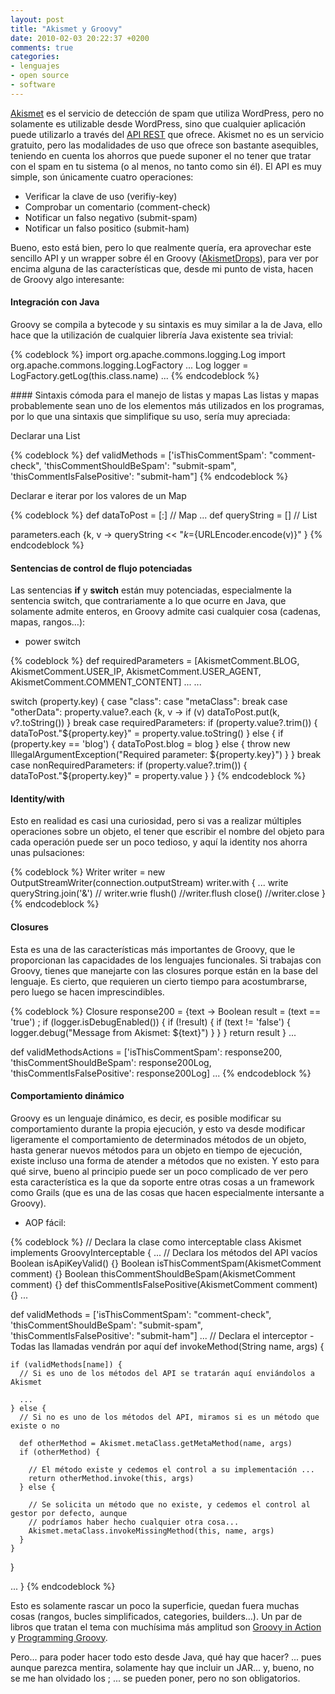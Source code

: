 ```yaml
---
layout: post
title: "Akismet y Groovy"
date: 2010-02-03 20:22:37 +0200
comments: true
categories:
- lenguajes
- open source
- software
---
```


[Akismet](http://akismet.com/) es el servicio de detección de spam que utiliza WordPress, pero no solamente es utilizable desde WordPress, sino que cualquier aplicación puede utilizarlo a través del [API REST](http://akismet.com/development/api/) que ofrece. Akismet no es un servicio gratuito, pero las modalidades de uso que ofrece son bastante asequibles, teniendo en cuenta los ahorros que puede suponer el no tener que tratar con el spam en tu sistema (o al menos, no tanto como sin él).
El API es muy simple, son únicamente cuatro operaciones:

  * Verificar la clave de uso (verifiy-key)
  * Comprobar un comentario (comment-check)
  * Notificar un falso negativo (submit-spam)
  * Notificar un falso positico (submit-ham)

Bueno, esto está bien, pero lo que realmente quería, era aprovechar este sencillo API y un wrapper sobre él en Groovy ([AkismetDrops](https://github.com/enqae/akismet-client)), para ver por encima alguna de las características que, desde mi punto de vista, hacen de Groovy algo interesante:

<!--more-->

#### Integración con Java
Groovy se compila a bytecode y su sintaxis es muy similar a la de Java, ello hace que la utilización de cualquier librería Java existente sea trivial:

{% codeblock %}
import org.apache.commons.logging.Log
import org.apache.commons.logging.LogFactory
...
Log logger = LogFactory.getLog(this.class.name)
...
{% endcodeblock %}

#### Sintaxis cómoda para el manejo de listas y mapas
Las listas y mapas probablemente sean uno de los elementos más utilizados en los programas, por lo que una sintaxis que simplifique su uso, sería muy apreciada:

Declarar una List

{% codeblock %}
  def validMethods = ['isThisCommentSpam': "comment-check",
                      'thisCommentShouldBeSpam': "submit-spam",
                      'thisCommentIsFalsePositive': "submit-ham"]
{% endcodeblock %}

Declarar e iterar por los valores de un Map

{% codeblock %}
  def dataToPost = [:] // Map
  ...
  def queryString = [] // List

  parameters.each {k, v ->
     queryString << "${k}=${URLEncoder.encode(v)}"
  }
{% endcodeblock %}  

#### Sentencias de control de flujo potenciadas
Las sentencias **if** y **switch** están muy potenciadas, especialmente la sentencia switch, que contrariamente a lo que ocurre en Java, que solamente admite enteros, en Groovy admite casi cualquier cosa (cadenas, mapas, rangos…):

  * power switch

{% codeblock %}
  def requiredParameters = [AkismetComment.BLOG,
                            AkismetComment.USER_IP, AkismetComment.USER_AGENT,
                            AkismetComment.COMMENT_CONTENT]
  ...
  ...

  switch (property.key) {
      case "class":
      case "metaClass":
        break
      case "otherData":
        property.value?.each {k, v ->
          if (v)
            dataToPost.put(k, v?.toString())
         }
        break
      case requiredParameters:
        if (property.value?.trim()) {
          dataToPost."${property.key}" = property.value.toString()
        } else {
          if (property.key == 'blog') {
            dataToPost.blog = blog
          } else {
            throw new IllegalArgumentException("Required parameter: ${property.key}")
          }
        }
        break
      case nonRequiredParameters:
        if (property.value?.trim()) {
          dataToPost."${property.key}" = property.value
        }
  }
{% endcodeblock %}  


#### Identity/with

Esto en realidad es casi una curiosidad, pero si vas a realizar múltiples operaciones sobre un objeto, el tener que escribir el nombre del objeto para cada operación puede ser un poco tedioso, y aquí la identity nos ahorra unas pulsaciones:

{% codeblock %}
      Writer writer = new OutputStreamWriter(connection.outputStream)
      writer.with {
        ...
        write queryString.join('&') // writer.wrie
        flush() //writer.flush
        close() //writer.close
      }
{% endcodeblock %}


#### Closures

Esta es una de las características más importantes de Groovy, que le proporcionan las capacidades de los lenguajes funcionales. Si trabajas con Groovy, tienes que manejarte con las closures porque están en la base del lenguaje. Es cierto, que requieren un cierto tiempo para acostumbrarse, pero luego se hacen imprescindibles.

{% codeblock %}
 Closure response200 = {text ->
                            Boolean result = (text == 'true') ;
                            if (logger.isDebugEnabled()) {
                              if (!result) {
                                if (text != 'false') {
                                  logger.debug("Message from Akismet: ${text}")
                                }
                              }
                            }
                            return result
                        }
...

 def validMethodsActions = ['isThisCommentSpam': response200,
                             'thisCommentShouldBeSpam': response200Log,
                             'thisCommentIsFalsePositive': response200Log]
...
{% endcodeblock %}


#### Comportamiento dinámico

Groovy es un lenguaje dinámico, es decir, es posible modificar su comportamiento durante la propia ejecución, y esto va desde modificar ligeramente el comportamiento de determinados métodos de un objeto, hasta generar nuevos métodos para un objeto en tiempo de ejecución, existe incluso una forma de atender a métodos que no existen. Y esto para qué sirve, bueno al principio puede ser un poco complicado de ver pero esta característica es la que da soporte entre otras cosas a un framework como Grails (que es una de las cosas que hacen especialmente intersante a Groovy).

  * AOP fácil:

{% codeblock %}
// Declara la clase como interceptable
class Akismet implements GroovyInterceptable {
  ...
  // Declara los métodos del API vacíos
  Boolean isApiKeyValid() {}
  Boolean isThisCommentSpam(AkismetComment comment) {}
  Boolean thisCommentShouldBeSpam(AkismetComment comment) {}
  def thisCommentIsFalsePositive(AkismetComment comment) {}
  ...

  def validMethods = ['isThisCommentSpam': "comment-check",
                      'thisCommentShouldBeSpam': "submit-spam",
                      'thisCommentIsFalsePositive': "submit-ham"]
  ...
  // Declara el interceptor - Todas las llamadas vendrán por aquí
  def invokeMethod(String name, args) {

    if (validMethods[name]) {
      // Si es uno de los métodos del API se tratarán aquí enviándolos a Akismet

      ...
    } else {
      // Si no es uno de los métodos del API, miramos si es un método que existe o no

      def otherMethod = Akismet.metaClass.getMetaMethod(name, args)
      if (otherMethod) {

        // El método existe y cedemos el control a su implementación ...
        return otherMethod.invoke(this, args)
      } else {

        // Se solicita un método que no existe, y cedemos el control al gestor por defecto, aunque
        // podríamos haber hecho cualquier otra cosa...
        Akismet.metaClass.invokeMissingMethod(this, name, args)
      }
    }
  }

  ...
}
{% endcodeblock %}

Esto es solamente rascar un poco la superficie, quedan fuera muchas cosas (rangos, bucles simplificados, categories, builders…). Un par de libros que tratan el tema con muchísima más amplitud son [Groovy in Action](http://www.manning.com/koenig/) y [Programming Groovy](http://pragprog.com/titles/vslg/programming-groovy).

Pero... para poder hacer todo esto desde Java, qué hay que hacer? ... pues aunque parezca mentira, solamente hay que incluir un JAR... y, bueno, no se me han olvidado los ;  ... se pueden poner, pero no son obligatorios.
